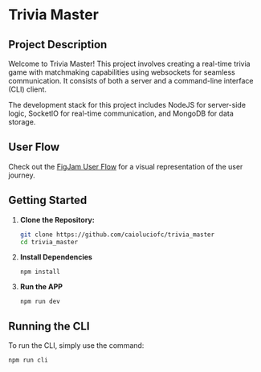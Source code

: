 # Trivia Master

## Project Description

Welcome to Trivia Master! This project involves creating a real-time trivia game with matchmaking capabilities using websockets for seamless communication. It consists of both a server and a command-line interface (CLI) client.

The development stack for this project includes NodeJS for server-side logic, SocketIO for real-time communication, and MongoDB for data storage.

## User Flow

Check out the [FigJam User Flow](https://www.figma.com/file/ZD3CFOdZz72ohPUp0LUT1A/Backend-Engineer-Test?type=whiteboard&node-id=0-1) for a visual representation of the user journey.

## Getting Started

1. **Clone the Repository:**
   ```bash
   git clone https://github.com/caioluciofc/trivia_master
   cd trivia_master
   ```
2. **Install Dependencies**
   ```
   npm install
   ```
3. **Run the APP**
   ```
   npm run dev
   ```

## **Running the CLI**

To run the CLI, simply use the command:
  ```
  npm run cli
  ```